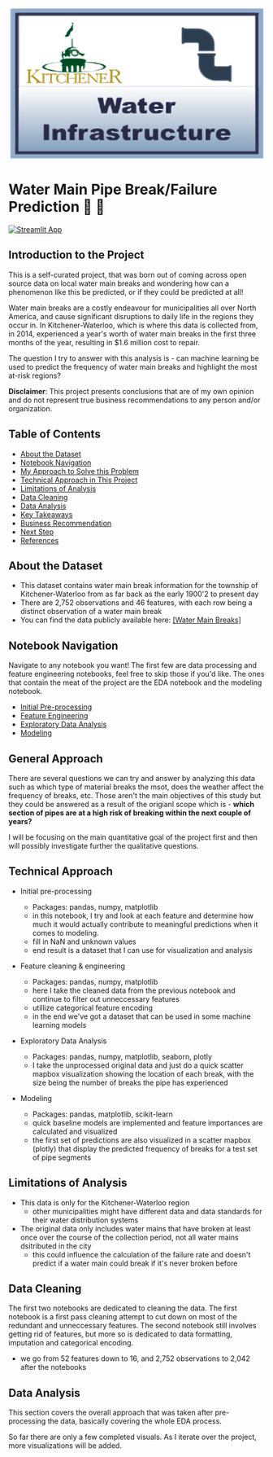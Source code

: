 <img src="./figures/high-res-KW-water-infrastructure.png" width="800" height="300" class="center">


# Water Main Pipe Break/Failure Prediction 🚱 🚧


[![Streamlit App](https://static.streamlit.io/badges/streamlit_badge_black_white.svg)](https://pipe-break-prediction.streamlit.app/)

## Introduction to the Project

This is a self-curated project, that was born out of coming across open source data on local water main breaks and wondering how can a phenomenon like this be predicted, or if they     could be predicted at all!

Water main breaks are a costly endeavour for municipalities all over North America, and cause significant disruptions to daily life in the regions they occur in. In Kitchener-Waterloo, which is where this data is collected from, in 2014, experienced a year's worth of water main breaks in the first three months of the year, resulting in $1.6 million cost to repair.

The question I try to answer with this analysis is - can machine learning be used to predict the frequency of water main breaks and highlight the most at-risk regions?

**Disclaimer**: This project presents conclusions that are of my own opinion and do not represent true business recommendations to any person and/or organization.


## Table of Contents

- [About the Dataset](#about-the-dataset)
- [Notebook Navigation](#notebook-navigation)
- [My Approach to Solve this Problem](#my-approach-to-solve-this-problem)
- [Technical Approach in This Project](#technical-approach-in-this-project)
- [Limitations of Analysis](#limitations-of-analysis)
- [Data Cleaning](#data-cleaning)
- [Data Analysis](#data-analysis)
- [Key Takeaways](#key-takeaways)
- [Business Recommendation](#business-recommendation)
- [Next Step](#next-step)
- [References](#references)


## About the Dataset
- This dataset contains water main break information for the township of Kitchener-Waterloo from as far back as the early 1900'2 to present day
- There are 2,752 observations and 46 features, with each row being a distinct observation of a water main break
- You can find the data publicly available here: [[Water Main Breaks]](https://open-kitchenergis.opendata.arcgis.com/datasets/KitchenerGIS::water-main-breaks/about)

## Notebook Navigation
Navigate to any notebook you want! The first few are data processing and feature engineering notebooks, feel free to skip those if you'd like. The ones that contain the meat of the project are the EDA notebook and the modeling notebook.

- [Initial Pre-processing](https://nbviewer.org/github/js3lliott/water-main-break-prediction-KW/blob/main/nbs/01_initial_preprocessing.ipynb)
- [Feature Engineering](https://nbviewer.org/github/js3lliott/water-main-break-prediction-KW/blob/main/nbs/02_feature_eng_preprocessing.ipynb)
- [Exploratory Data Analysis](https://nbviewer.org/github/js3lliott/water-main-break-prediction-KW/blob/main/nbs/03_water_main_heatmap.ipynb)
- [Modeling](https://nbviewer.org/github/js3lliott/water-main-break-prediction-KW/blob/main/nbs/04_baseline_model.ipynb)


## General Approach
There are several questions we can try and answer by analyzing this data such as which type of material breaks the msot, does the weather affect the frequency of breaks, etc. Those aren't the main objectives of this study but they could be answered as a result of the origianl scope which is - **which section of pipes are at a high risk of breaking within the next couple of years?**

I will be focusing on the main quantitative goal of the project first and then will possibly investigate further the qualitative questions.


## Technical Approach
- Initial pre-processing
    - Packages: pandas, numpy, matplotlib
    - in this notebook, I try and look at each feature and determine how much it would actually contribute to meaningful predictions when it comes to modeling. 
    - fill in NaN and unknown values
    - end result is a dataset that I can use for visualization and analysis
    

- Feature cleaning & engineering
    - Packages: pandas, numpy, matplotlib
    - here I take the cleaned data from the previous notebook and continue to filter out unneccessary features
    - utillize categorical feature encoding
    - in the end we've got a dataset that can be used in some machine learning models

- Exploratory Data Analysis
    - Packages: pandas, numpy, matplotlib, seaborn, plotly
    - I take the unprocessed original data and just do a quick scatter mapbox visualization showing the location of each break, with the size being the number of breaks the pipe has experienced

- Modeling
    - Packages: pandas, matplotlib, scikit-learn
    - quick baseline models are implemented and feature importances are calculated and visualized
    - the first set of predictions are also visualized in a scatter mapbox (plotly) that display the predicted frequency of breaks for a test set of pipe segments


## Limitations of Analysis
- This data is only for the Kitchener-Waterloo region
    - other municipalities might have different data and data standards for their water distribution systems
- The original data only includes water mains that have broken at least once over the course of the collection period, not all water mains dsitributed in the city
    - this could influence the calculation of the failure rate and doesn't predict if a water main could break if it's never broken before


## Data Cleaning
The first two notebooks are dedicated to cleaning the data. The first notebook is a first pass cleaning attempt to cut down on most of the redundant and unneccessary features. The second notebook still involves getting rid of features, but more so is dedicated to data formatting, imputation and categorical encoding.
- we go from 52 features down to 16, and 2,752 observations to 2,042 after the notebooks


## Data Analysis
This section covers the overall approach that was taken after pre-processing the data, basically covering the whole EDA process.

So far there are only a few completed visuals. As I iterate over the project, more visualizations will be added.
